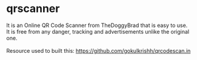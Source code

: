 # qrscanner
It is an Online QR Code Scanner from TheDoggyBrad that is easy to use.
<br>
It is free from any danger, tracking and advertisements unlike the original one.
<br>
<br>
Resource used to built this: https://github.com/gokulkrishh/qrcodescan.in
